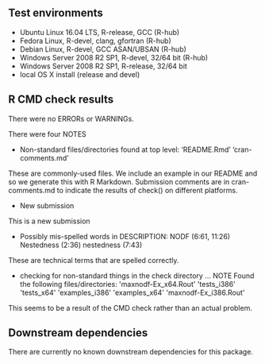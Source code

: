 ## Test environments
* Ubuntu Linux 16.04 LTS, R-release, GCC (R-hub)
* Fedora Linux, R-devel, clang, gfortran (R-hub)
* Debian Linux, R-devel, GCC ASAN/UBSAN (R-hub)
* Windows Server 2008 R2 SP1, R-devel, 32/64 bit (R-hub)
* Windows Server 2008 R2 SP1, R-release, 32/64 bit
* local OS X install (release and devel)

## R CMD check results 

There were no ERRORs or WARNINGs.

There were four NOTES

  * Non-standard files/directories found at top level:
    ‘README.Rmd’ ‘cran-comments.md’

These are commonly-used files. We include an example in our README and so we generate this with R Markdown. Submission comments are in cran-comments.md to indicate the results of check() on different platforms.

  * New submission
  
This is a new submission
  
  * Possibly mis-spelled words in DESCRIPTION:
  NODF (6:61, 11:26)
  Nestedness (2:36)
  nestedness (7:43)

These are technical terms that are spelled correctly.

  * checking for non-standard things in the check directory ... NOTE
Found the following files/directories:
  'maxnodf-Ex_x64.Rout' 'tests_i386' 'tests_x64'
  'examples_i386' 'examples_x64' 'maxnodf-Ex_i386.Rout'

This seems to be a result of the CMD check rather than an actual problem.

## Downstream dependencies
There are currently no known downstream dependencies for this package.